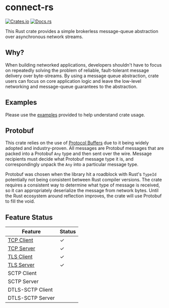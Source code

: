 # connect-rs

[![Crates.io][crates-badge]][crates-url]
[![Docs.rs][docs-badge]][docs-url]

[crates-badge]: https://img.shields.io/crates/v/connect.svg
[crates-url]: https://crates.io/crates/connect
[docs-badge]: https://docs.rs/connect/badge.svg
[docs-url]: https://docs.rs/connect

This Rust crate provides a simple brokerless message-queue abstraction over asynchronous network
streams.

## Why?
When building networked applications, developers shouldn't have to focus on repeatedly solving
the problem of reliable, fault-tolerant message delivery over byte-streams. By using a message
queue abstraction, crate users can focus on core application logic and leave the low-level
networking and message-queue guarantees to the abstraction.

## Examples
Please use the [examples](https://github.com/sachanganesh/connect-rs/tree/main/examples)
provided to help understand crate usage.

## Protobuf
This crate relies on the use of [Protocol Buffers](https://developers.google.com/protocol-buffers)
due to it being widely adopted and industry-proven. All messages are Protobuf messages that
are packed into a Protobuf `Any` type and then sent over the wire. Message recipients must
decide what Protobuf message type it is, and correspondingly unpack the `Any` into a particular
message type.

Protobuf was chosen when the library hit a roadblock with Rust's `TypeId` potentially not being
consistent between Rust compiler versions. The crate requires a consistent way to determine what
type of message is received, so it can appropriately deserialize the message from network bytes.
Until the Rust ecosystem around reflection improves, the crate will use Protobuf to fill the
void.

## Feature Status

| Feature                                             	| Status 	|
|-----------------------------------------------------	|--------	|
| [TCP Client](examples/tcp-client)      	            |    ✓   	|
| [TCP Server](examples/tcp-echo-server) 	            |    ✓   	|
| [TLS Client](examples/tls-client)      	            |    ✓   	|
| [TLS Server](examples/tls-echo-server) 	            |    ✓   	|
| SCTP Client                                         	|        	|
| SCTP Server                                         	|        	|
| DTLS-SCTP Client                                    	|        	|
| DTLS-SCTP Server                                    	|        	|
